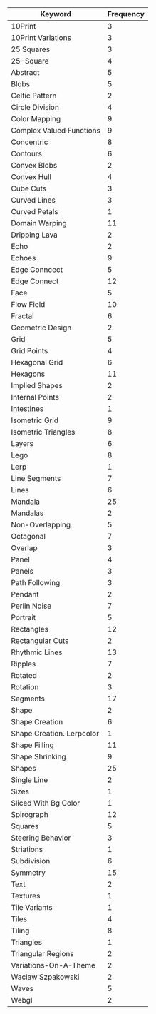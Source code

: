 
|Keyword 	| Frequency|
| ------------- | ------------- |
|10Print 	| 3|
|10Print Variations 	| 3|
|25 Squares 	| 3|
|25-Square 	| 4|
|Abstract 	| 5|
|Blobs 	| 5|
|Celtic Pattern 	| 2|
|Circle Division 	| 4|
|Color Mapping 	| 9|
|Complex Valued Functions 	| 9|
|Concentric 	| 8|
|Contours 	| 6|
|Convex Blobs 	| 2|
|Convex Hull 	| 4|
|Cube Cuts 	| 3|
|Curved Lines 	| 3|
|Curved Petals 	| 1|
|Domain Warping 	| 11|
|Dripping Lava 	| 2|
|Echo 	| 2|
|Echoes 	| 9|
|Edge Conncect 	| 5|
|Edge Connect 	| 12|
|Face 	| 5|
|Flow Field 	| 10|
|Fractal 	| 6|
|Geometric Design 	| 2|
|Grid 	| 5|
|Grid Points 	| 4|
|Hexagonal Grid 	| 6|
|Hexagons 	| 11|
|Implied Shapes 	| 2|
|Internal Points 	| 2|
|Intestines 	| 1|
|Isometric Grid 	| 9|
|Isometric Triangles 	| 8|
|Layers 	| 6|
|Lego 	| 8|
|Lerp 	| 1|
|Line Segments 	| 7|
|Lines 	| 6|
|Mandala 	| 25|
|Mandalas 	| 2|
|Non-Overlapping 	| 5|
|Octagonal 	| 7|
|Overlap 	| 3|
|Panel 	| 4|
|Panels 	| 3|
|Path Following 	| 3|
|Pendant 	| 2|
|Perlin Noise 	| 7|
|Portrait 	| 5|
|Rectangles 	| 12|
|Rectangular Cuts 	| 2|
|Rhythmic Lines 	| 13|
|Ripples 	| 7|
|Rotated 	| 2|
|Rotation 	| 3|
|Segments 	| 17|
|Shape 	| 2|
|Shape Creation 	| 6|
|Shape Creation. Lerpcolor 	| 1|
|Shape Filling 	| 11|
|Shape Shrinking 	| 9|
|Shapes 	| 25|
|Single Line 	| 2|
|Sizes 	| 1|
|Sliced With Bg Color 	| 1|
|Spirograph 	| 12|
|Squares 	| 5|
|Steering Behavior 	| 3|
|Striations 	| 1|
|Subdivision 	| 6|
|Symmetry 	| 15|
|Text 	| 2|
|Textures 	| 1|
|Tile Variants 	| 1|
|Tiles 	| 4|
|Tiling 	| 8|
|Triangles 	| 1|
|Triangular Regions 	| 2|
|Variations-On-A-Theme 	| 2|
|Waclaw Szpakowski 	| 2|
|Waves 	| 5|
|Webgl 	| 2|
